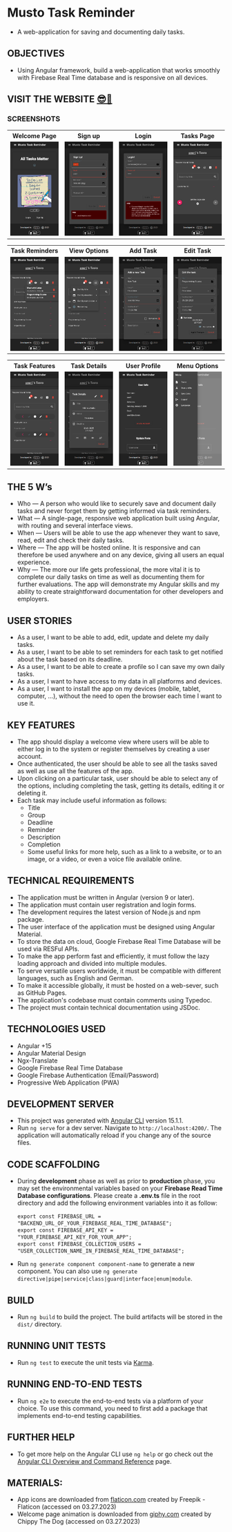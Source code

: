 # Musto Task Reminder

- A web-application for saving and documenting daily tasks.

## OBJECTIVES

- Using Angular framework, build a web-application that works smoothly with Firebase Real Time database and is responsive on all devices.

## VISIT THE WEBSITE [😎🔗](https://mustafa-sarshar.github.io/musto-task-reminder/#/welcome)

### SCREENSHOTS

<table width="100%" style="overflow:auto">
  <tr>
    <th width="25%" style="text-align:center;">Welcome Page</th>
    <th width="25%" style="text-align:center;">Sign up</th>
    <th width="25%" style="text-align:center;">Login</th>
    <th width="25%" style="text-align:center;">Tasks Page</th>
  </tr>
  <tr>
    <td width="25%"><img src="https://github.com/mustafa-sarshar/musto-task-reminder/blob/main/docs/assets/images/musto-task-reminder-1.png?raw=true"/></td>
    <td width="25%"><img src="https://github.com/mustafa-sarshar/musto-task-reminder/blob/main/docs/assets/images/musto-task-reminder-2.png?raw=true"/></td>
    <td width="25%"><img src="https://github.com/mustafa-sarshar/musto-task-reminder/blob/main/docs/assets/images/musto-task-reminder-3.png?raw=true"/></td>
    <td width="25%"><img src="https://github.com/mustafa-sarshar/musto-task-reminder/blob/main/docs/assets/images/musto-task-reminder-4.png?raw=true"/></td>
  </tr>

</table>

<table width="100%" style="overflow:auto">
  <tr>
    <th width="25%" style="text-align:center;">Task Reminders</th>
    <th width="25%" style="text-align:center;">View Options</th>
    <th width="25%" style="text-align:center;">Add Task</th>
    <th width="25%" style="text-align:center;">Edit Task</th>
     
  </tr>
  <tr>
    <td width="25%"><img src="https://github.com/mustafa-sarshar/musto-task-reminder/blob/main/docs/assets/images/musto-task-reminder-5.png?raw=true"/></td>
    <td width="25%"><img src="https://github.com/mustafa-sarshar/musto-task-reminder/blob/main/docs/assets/images/musto-task-reminder-6.png?raw=true"/></td>
    <td width="25%"><img src="https://github.com/mustafa-sarshar/musto-task-reminder/blob/main/docs/assets/images/musto-task-reminder-7.png?raw=true"/></td>
    <td width="25%"><img src="https://github.com/mustafa-sarshar/musto-task-reminder/blob/main/docs/assets/images/musto-task-reminder-8.png?raw=true"/></td>
  </tr>
  
</table>

<table width="100%" style="overflow:auto">
  <tr>    
    <th width="25%" style="text-align:center;">Task Features</th>
    <th width="25%" style="text-align:center;">Task Details</th>
    <th width="25%" style="text-align:center;">User Profile</th>
    <th width="25%" style="text-align:center;">Menu Options</th>
  </tr>
  <tr>    
    <td width="25%"><img src="https://github.com/mustafa-sarshar/musto-task-reminder/blob/main/docs/assets/images/musto-task-reminder-9.png?raw=true"/></td>
    <td width="25%"><img src="https://github.com/mustafa-sarshar/musto-task-reminder/blob/main/docs/assets/images/musto-task-reminder-10.png?raw=true"/></td>
    <td width="25%"><img src="https://github.com/mustafa-sarshar/musto-task-reminder/blob/main/docs/assets/images/musto-task-reminder-11.png?raw=true"/></td>
    <td width="25%"><img src="https://github.com/mustafa-sarshar/musto-task-reminder/blob/main/docs/assets/images/musto-task-reminder-12.png?raw=true"/></td>
  </tr>
  
</table>

## THE 5 W’s

- Who — A person who would like to securely save and document daily tasks and never forget them by getting informed via task reminders.
- What — A single-page, responsive web application built using Angular, with routing and several interface views.
- When — Users will be able to use the app whenever they want to save, read, edit and check their daily tasks.
- Where — The app will be hosted online. It is responsive and can therefore be used anywhere and on any device, giving all users an equal experience.
- Why — The more our life gets professional, the more vital it is to complete our daily tasks on time as well as documenting them for further evaluations. The app will demonstrate my Angular skills and my ability to create straightforward documentation for other developers and employers.

## USER STORIES

- As a user, I want to be able to add, edit, update and delete my daily tasks.
- As a user, I want to be able to set reminders for each task to get notified about the task based on its deadline.
- As a user, I want to be able to create a profile so I can save my own daily tasks.
- As a user, I want to have access to my data in all platforms and devices.
- As a user, I want to install the app on my devices (mobile, tablet, computer, ...), without the need to open the browser each time I want to use it.

## KEY FEATURES

- The app should display a welcome view where users will be able to either log in to the system or register themselves by creating a user account.
- Once authenticated, the user should be able to see all the tasks saved as well as use all the features of the app.
- Upon clicking on a particular task, user should be able to select any of the options, including completing the task, getting its details, editing it or deleting it.
- Each task may include useful information as follows:
  - Title
  - Group
  - Deadline
  - Reminder
  - Description
  - Completion
  - Some useful links for more help, such as a link to a website, or to an image, or a video, or even a voice file available online.

## TECHNICAL REQUIREMENTS

- The application must be written in Angular (version 9 or later).
- The application must contain user registration and login forms.
- The development requires the latest version of Node.js and npm package.
- The user interface of the application must be designed using Angular Material.
- To store the data on cloud, Google Firebase Real Time Database will be used via RESFul APIs.
- To make the app perform fast and efficiently, it must follow the lazy loading approach and divided into multiple modules.
- To serve versatile users worldwide, it must be compatible with different languages, such as English and German.
- To make it accessible globally, it must be hosted on a web-sever, such as GitHub Pages.
- The application's codebase must contain comments using Typedoc.
- The project must contain technical documentation using JSDoc.

## TECHNOLOGIES USED

- Angular +15
- Angular Material Design
- Ngx-Translate
- Google Firebase Real Time Database
- Google Firebase Authentication (Email/Password)
- Progressive Web Application (PWA)

## DEVELOPMENT SERVER

- This project was generated with [Angular CLI](https://github.com/angular/angular-cli) version 15.1.1.
- Run `ng serve` for a dev server. Navigate to `http://localhost:4200/`. The application will automatically reload if you change any of the source files.

## CODE SCAFFOLDING

- During **development** phase as well as prior to **production** phase, you may set the environmental variables based on your **Firebase Read Time Database configurations**. Please create a **.env.ts** file in the root directory and add the following environment variables into it as follow:

  ```
  export const FIREBASE_URL = "BACKEND_URL_OF_YOUR_FIREBASE_REAL_TIME_DATABASE";
  export const FIREBASE_API_KEY = "YOUR_FIREBASE_API_KEY_FOR_YOUR_APP";
  export const FIREBASE_COLLECTION_USERS = "USER_COLLECTION_NAME_IN_FIREBASE_REAL_TIME_DATABASE";
  ```

- Run `ng generate component component-name` to generate a new component. You can also use `ng generate directive|pipe|service|class|guard|interface|enum|module`.

## BUILD

- Run `ng build` to build the project. The build artifacts will be stored in the `dist/` directory.

## RUNNING UNIT TESTS

- Run `ng test` to execute the unit tests via [Karma](https://karma-runner.github.io).

## RUNNING END-TO-END TESTS

- Run `ng e2e` to execute the end-to-end tests via a platform of your choice. To use this command, you need to first add a package that implements end-to-end testing capabilities.

## FURTHER HELP

- To get more help on the Angular CLI use `ng help` or go check out the [Angular CLI Overview and Command Reference](https://angular.io/cli) page.

## MATERIALS:

- App icons are downloaded from [flaticon.com](https://www.flaticon.com/free-icons/task) created by Freepik - Flaticon (accessed on 03.27.2023)
- Welcome page animation is downloaded from [giphy.com](https://giphy.com/gifs/love-i-you-chippythedog-AIPvjOCQ6Gvg9Ll6uR) created by Chippy The Dog (accessed on 03.27.2023)
